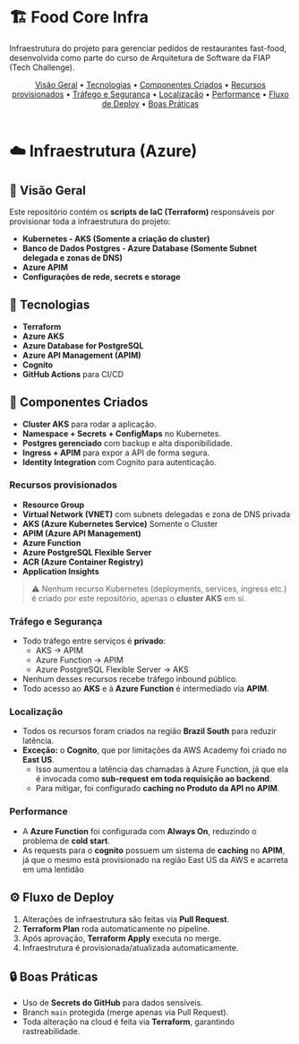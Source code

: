 # 🏗️ Food Core Infra

Infraestrutura do projeto para gerenciar pedidos de restaurantes fast-food, desenvolvida como parte do curso de Arquitetura de Software
da FIAP (Tech Challenge).

<div align="center">
  <a href="#visao-geral">Visão Geral</a> •
  <a href="#tecnologias">Tecnologias</a> •
  <a href="#componentes-criados">Componentes Criados</a> •
  <a href="#recursos-provisionados">Recursos provisionados</a> •
  <a href="#trafego-e-segurança">Tráfego e Segurança</a> •
  <a href="#localizacao">Localização</a> •
  <a href="#Performance">Performance</a> •
  <a href="#fluxo-de-deploy">Fluxo de Deploy</a> •
  <a href="#boas-praticas">Boas Práticas</a>
</div><br>

# ☁️ Infraestrutura (Azure)

## 📖 Visão Geral

Este repositório contém os **scripts de IaC (Terraform)** responsáveis por provisionar toda a infraestrutura do projeto:

- **Kubernetes - AKS (Somente a criação do cluster)**
- **Banco de Dados Postgres - Azure Database (Somente Subnet delegada e zonas de DNS)**
- **Azure APIM**
- **Configurações de rede, secrets e storage**

## 🚀 Tecnologias

- **Terraform**
- **Azure AKS**
- **Azure Database for PostgreSQL**
- **Azure API Management (APIM)**
- **Cognito**
- **GitHub Actions** para CI/CD

## 🧩 Componentes Criados

- **Cluster AKS** para rodar a aplicação.
- **Namespace + Secrets + ConfigMaps** no Kubernetes.
- **Postgres gerenciado** com backup e alta disponibilidade.
- **Ingress + APIM** para expor a API de forma segura.
- **Identity Integration** com Cognito para autenticação.

### Recursos provisionados

- **Resource Group**
- **Virtual Network (VNET)** com subnets delegadas e zona de DNS privada
- **AKS (Azure Kubernetes Service)** Somente o Cluster
- **APIM (Azure API Management)**
- **Azure Function**
- **Azure PostgreSQL Flexible Server**
- **ACR (Azure Container Registry)**
- **Application Insights**

> ⚠️ Nenhum recurso Kubernetes (deployments, services, ingress etc.) é criado por este repositório, apenas o **cluster AKS** em si.

### Tráfego e Segurança

- Todo tráfego entre serviços é **privado**:
  - AKS → APIM
  - Azure Function → APIM
  - Azure PostgreSQL Flexible Server → AKS
- Nenhum desses recursos recebe tráfego inbound público.
- Todo acesso ao **AKS** e à **Azure Function** é intermediado via **APIM**.

### Localização

- Todos os recursos foram criados na região **Brazil South** para reduzir latência.
- **Exceção:** o **Cognito**, que por limitações da AWS Academy foi criado no **East US**.
  - Isso aumentou a latência das chamadas à Azure Function, já que ela é invocada como **sub-request em toda requisição ao backend**.
  - Para mitigar, foi configurado **caching no Produto da API no APIM**.

### Performance

- A **Azure Function** foi configurada com **Always On**, reduzindo o problema de **cold start**.
- As requests para o **cognito** possuem um sistema de **caching** no **APIM**, já que o mesmo está provisionado na região East US da AWS e acarreta em uma lentidão

## ⚙️ Fluxo de Deploy

1. Alterações de infraestrutura são feitas via **Pull Request**.
2. **Terraform Plan** roda automaticamente no pipeline.
3. Após aprovação, **Terraform Apply** executa no merge.
4. Infraestrutura é provisionada/atualizada automaticamente.

## 🔒 Boas Práticas

- Uso de **Secrets do GitHub** para dados sensíveis.
- Branch `main` protegida (merge apenas via Pull Request).
- Toda alteração na cloud é feita via **Terraform**, garantindo rastreabilidade.
